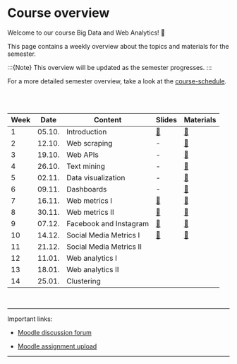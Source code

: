# Course overview

Welcome to our course Big Data and Web Analytics! 👋  

This page contains a weekly overview about the topics and materials for the semester.

:::{Note}
This overview will be updated as the semester progresses.
:::

For a more detailed semester overview, take a look at the [course-schedule](../docs/course-schedule.md). 

<br>
<br>


|	Week	|	Date	|	Content	|	Slides	|	Materials	|	
|	---	|	---	|	---	|	---	|	---	|	
|	1	|	05.10.	|	Introduction	|	[📑](https://drive.google.com/file/d/1-3Es_A6LagrLePe7okTchhp7iMQUTFgA/view?usp=sharing)	|	[📁](../weeks/week1.md)	|	
|	2	|	12.10.	|	Web scraping	|	 - 	|	[📁](../weeks/week2.md)	|	
|	3	|	19.10.	|	Web APIs	|	 - 	|	[📁](../weeks/week3.md)	|	
|	4	|	26.10.	|	Text mining	|	 - 	|	[📁](../weeks/week4.md)	|	
|	5	|	02.11.	|	Data visualization	|	 - 	|	[📁](../weeks/week5.md)	|	
|	6	|	09.11.	|	Dashboards	|	 - 	|	[📁](../weeks/week6.md)	|	
|	7	|	16.11.	|	Web metrics I	|	[📑](https://drive.google.com/file/d/1-aOfm8TauMIU2zWv8GMo_c_tD6UIV2Zc/view?usp=sharing)	|	[📁](../weeks/week7.md)	|	
|	8	|	30.11.	|	Web metrics II	|	[📑](https://drive.google.com/file/d/102ETVyf_u6osdgRJ2Fv6guipMjcXrmWM/view?usp=sharing)	|	[📁](../weeks/week8.md)	|	
|	9	|	07.12.	|	Facebook and Instagram	|	[📑](https://drive.google.com/file/d/10HbFeze2pe48N-9jTg8Ffcxu1JYzDYEe/view?usp=sharing)	|	[📁](../weeks/week9.md)	|	
|	10	|	14.12.	|	Social Media Metrics I	|	[📑](https://drive.google.com/file/d/10j_iwEcquhQMZtG3dFd1Hc8wmWpZKIkm/view?usp=sharing)	|	[📁](../weeks/week10.md)	|	
|	11	|	21.12.	|	Social Media Metrics II	|		|		|	
|	12	|	11.01.	|	Web analytics I	|		|		|	
|	13	|	18.01.	|	Web analytics II	|		|		|	
|	14	|	25.01.	|	Clustering	|		|		|	

<br>

---

Important links:

- [Moodle discussion forum](https://e-learning.hdm-stuttgart.de/moodle/mod/forum/view.php?id=87724)

- [Moodle assignment upload](https://e-learning.hdm-stuttgart.de/moodle/course/view.php?id=2233#section-2)

---


